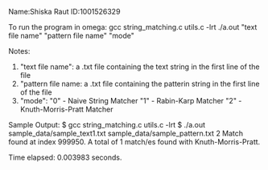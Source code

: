 Name:Shiska Raut
ID:1001526329

To run the program in omega:
gcc string_matching.c utils.c -lrt
./a.out "text file name" "pattern file name" "mode"


Notes:
1. "text file name": a .txt file containing the text string in the first line of the file
2. "pattern file name: a .txt file containing the patterin string in the first line of the file
3. "mode": "0" - Naive String Matcher
	   "1" - Rabin-Karp Matcher
	   "2" - Knuth-Morris-Pratt Matcher

Sample Output:
$ gcc string_matching.c utils.c -lrt
$ ./a.out sample_data/sample_text1.txt sample_data/sample_pattern.txt 2
Match found at index 999950.
A total of 1 match/es found with Knuth-Morris-Pratt.

Time elapsed: 0.003983 seconds.


	